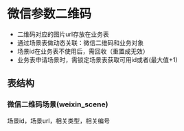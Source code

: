 # 微信参数二维码

* 二维码对应的图片url存放在业务表
* 通过场景表做动态关联：微信二维码和业务对象
* 场景id在业务表不使用后，需回收（重置成无效）
* 业务表申请场景时，需锁定场景表获取可用id或者(最大值+1)

## 表结构
### 微信二维码场景(weixin_scene)
场景id，场景url，相关类型，相关编号
